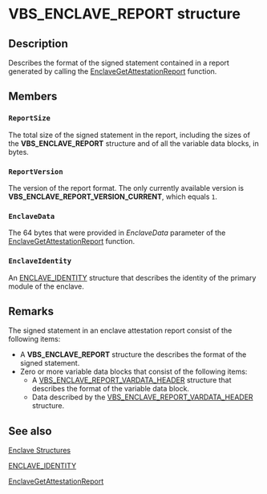 # VBS_ENCLAVE_REPORT structure

## Description

Describes the format of the signed statement contained in a report generated by calling the [EnclaveGetAttestationReport](https://learn.microsoft.com/windows/win32/api/winenclaveapi/nf-winenclaveapi-enclavegetattestationreport) function.

## Members

### `ReportSize`

The total size of the signed statement in the report, including the sizes of the **VBS_ENCLAVE_REPORT** structure and of all the variable data blocks, in bytes.

### `ReportVersion`

The version of the report format. The only currently available version is **VBS_ENCLAVE_REPORT_VERSION_CURRENT**, which equals `1`.

### `EnclaveData`

The 64 bytes that were provided in *EnclaveData* parameter of the [EnclaveGetAttestationReport](https://learn.microsoft.com/windows/win32/api/winenclaveapi/nf-winenclaveapi-enclavegetattestationreport) function.

### `EnclaveIdentity`

An [ENCLAVE_IDENTITY](https://learn.microsoft.com/windows/win32/api/ntenclv/ns-ntenclv-enclave_identity) structure that describes the identity of the primary module of the enclave.

## Remarks

The signed statement in an enclave attestation report consist of the following items:

- A **VBS_ENCLAVE_REPORT** structure the describes the format of the signed statement.
- Zero or more variable data blocks that consist of the following items:
  - A [VBS_ENCLAVE_REPORT_VARDATA_HEADER](https://learn.microsoft.com/windows/win32/api/ntenclv/ns-ntenclv-vbs_enclave_report_vardata_header) structure that describes the format of the variable data block.
  - Data described by the [VBS_ENCLAVE_REPORT_VARDATA_HEADER](https://learn.microsoft.com/windows/win32/api/ntenclv/ns-ntenclv-vbs_enclave_report_vardata_header) structure.

## See also

[Enclave Structures](https://learn.microsoft.com/windows/win32/trusted-execution/enclaves-structures)

[ENCLAVE_IDENTITY](https://learn.microsoft.com/windows/win32/api/ntenclv/ns-ntenclv-enclave_identity)

[EnclaveGetAttestationReport](https://learn.microsoft.com/windows/win32/api/winenclaveapi/nf-winenclaveapi-enclavegetattestationreport)